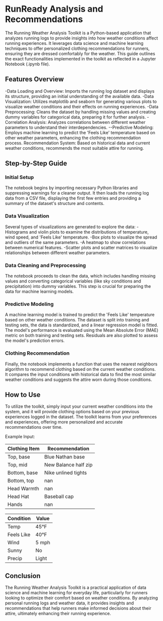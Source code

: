 # RunReady Analysis and Recommendations

The Running Weather Analysis Toolkit is a Python-based application that analyzes running logs to provide insights into how weather conditions affect running experiences. It leverages data science and machine learning techniques to offer personalized clothing recommendations for runners, ensuring they are dressed comfortably for the weather. This guide outlines the exact functionalities implemented in the toolkit as reflected in a Jupyter Notebook (.ipynb file).

## Features Overview
-Data Loading and Overview: Imports the running log dataset and displays its structure, providing an initial understanding of the available data.
-Data Visualization: Utilizes matplotlib and seaborn for generating various plots to visualize weather conditions and their effects on running experiences.
-Data Preprocessing: Cleans the dataset by handling missing values and creating dummy variables for categorical data, preparing it for further analysis.
-Correlation Analysis: Analyzes correlations between different weather parameters to understand their interdependencies.
--Predictive Modeling: Employs machine learning to predict the 'Feels Like' temperature based on other weather parameters, enhancing the clothing recommendation process.
Recommendation System: Based on historical data and current weather conditions, recommends the most suitable attire for running.

## Step-by-Step Guide

### Initial Setup
The notebook begins by importing necessary Python libraries and suppressing warnings for a cleaner output. It then loads the running log data from a CSV file, displaying the first few entries and providing a summary of the dataset's structure and contents.

### Data Visualization
Several types of visualizations are generated to explore the data:
-Histograms and violin plots to examine the distributions of temperature, wind speed, and 'Feels Like' temperature.
-Box plots to visualize the spread and outliers of the same parameters.
-A heatmap to show correlations between numerical features.
-Scatter plots and scatter matrices to visualize relationships between different weather parameters.

### Data Cleaning and Preprocessing
The notebook proceeds to clean the data, which includes handling missing values and converting categorical variables (like sky conditions and precipitation) into dummy variables. This step is crucial for preparing the data for machine learning models.

### Predictive Modeling
A machine learning model is trained to predict the 'Feels Like' temperature based on other weather conditions. The dataset is split into training and testing sets, the data is standardized, and a linear regression model is fitted. The model's performance is evaluated using the Mean Absolute Error (MAE) metric on both training and testing sets. Residuals are also plotted to assess the model's prediction errors.

### Clothing Recommendation
Finally, the notebook implements a function that uses the nearest neighbors algorithm to recommend clothing based on the current weather conditions. It compares the input conditions with historical data to find the most similar weather conditions and suggests the attire worn during those conditions.

## How to Use
To utilize the toolkit, simply input your current weather conditions into the system, and it will provide clothing options based on your previous experiences logged in the dataset. The toolkit learns from your preferences and experiences, offering more personalized and accurate recommendations over time.

Example Input:

| Clothing Item | Recommendation      |
|---------------|---------------------|
| Top, base     | Blue Nathan base    |
| Top, mid      | New Balance half zip|
| Bottom, base  | Nike unlined tights |
| Bottom, top   | nan                 |
| Head Warmth   | nan                 |
| Head Hat      | Baseball cap        |
| Hands         | nan                 |


| Condition    | Value |
|--------------|-------|
| Temp         | 45°F  |
| Feels Like   | 40°F  |
| Wind         | 5 mph |
| Sunny        | No    |
| Precip       | Light |


## Conclusion
The Running Weather Analysis Toolkit is a practical application of data science and machine learning for everyday life, particularly for runners looking to optimize their comfort based on weather conditions. By analyzing personal running logs and weather data, it provides insights and recommendations that help runners make informed decisions about their attire, ultimately enhancing their running experience.
